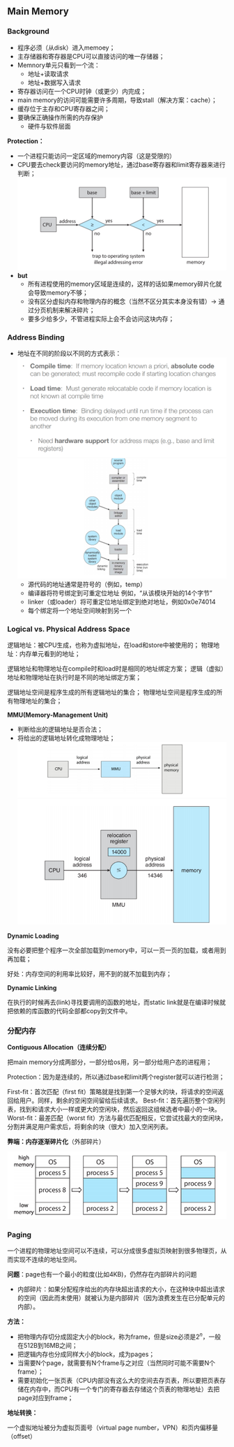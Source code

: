 ## Main Memory

### Background

- 程序必须（从disk）进入memoey；
- 主存储器和寄存器是CPU可以直接访问的唯一存储器；
- Memnory单元只看到一个流：
    - 地址+读取请求
    - 地址+数据写入请求
- 寄存器访问在一个CPU时钟（或更少）内完成；
- main memory的访问可能需要许多周期，导致stall（解决方案：cache）；
- 缓存位于主存和CPU寄存器之间；
- 要确保正确操作所需的内存保护
    - 硬件与软件层面

**Protection：**

- 一个进程只能访问一定区域的memory内容（这是受限的）
- CPU要去check要访问的memory地址，通过base寄存器和limit寄存器来进行判断；![image-20230420081517394](../img/4.13/image-20230420081517394.png)
- **but**
    - 所有进程使用的memory区域是连续的，这样的话如果memory碎片化就会导致memory不够；
    - 没有区分虚拟内存和物理内存的概念（当然不区分其实本身没有错）-> 通过分页机制来解决碎片；
    - 要多少给多少，不管进程实际上会不会访问这块内存；

### Address Binding

- 地址在不同的阶段以不同的方式表示：![image-20230420083949790](../img/4.13/image-20230420083949790.png)![image-20230420084002824](../img/4.13/image-20230420084002824.png)
    - 源代码的地址通常是符号的（例如，temp）
    - 编译器将符号绑定到可重定位地址
    例如，“从该模块开始的14个字节”
    - linker（或loader）将可重定位地址绑定到绝对地址，例如0x0e74014
    - 每个绑定将一个地址空间映射到另一个

### Logical vs. Physical Address Space

逻辑地址：被CPU生成，也称为虚拟地址，在load和store中被使用的；
物理地址：内存单元看到的地址；

逻辑地址和物理地址在compile时和load时是相同的地址绑定方案；
逻辑（虚拟）地址和物理地址在执行时是不同的地址绑定方案；

逻辑地址空间是程序生成的所有逻辑地址的集合；
物理地址空间是程序生成的所有物理地址的集合；

**MMU(Memory-Management Unit)**

- 判断给出的逻辑地址是否合法；
- 将给出的逻辑地址转化成物理地址；![image-20230420084038347](../img/4.13/image-20230420084038347.png)![image-20230420084306785](../img/4.13/image-20230420084306785.png)

**Dynamic Loading**

没有必要把整个程序一次全部加载到memory中，可以一页一页的加载，或者用到再加载；

好处：内存空间的利用率比较好，用不到的就不加载到内存；

**Dynamic Linking**

在执行的时候再去(link)寻找要调用的函数的地址，而static link就是在编译时候就把依赖的库函数的代码全部都copy到文件中。

### 分配内存

**Contiguous Allocation（连续分配）**

把main memory分成两部分，一部分给os用，另一部分给用户态的进程用；

Protection：因为是连续的，所以通过base和limit两个register就可以进行检测；

First-fit：首次匹配（first fit）策略就是找到第一个足够大的块，将请求的空间返回给用户。同样，剩余的空闲空间留给后续请求。
Best-fit：首先遍历整个空闲列表，找到和请求大小一样或更大的空闲块，然后返回这组候选者中最小的一块。
Worst-fit：最差匹配（worst fit）方法与最优匹配相反，它尝试找最大的空闲块，分割并满足用户需求后，将剩余的块（很大）加入空闲列表。

**弊端：内存逐渐碎片化**（外部碎片）

![image-20230420090534961](../img/4.13/image-20230420090534961.png)

### Paging

一个进程的物理地址空间可以不连续，可以分成很多虚拟页映射到很多物理页，从而实现不连续的地址空间。

**问题**：page也有一个最小的粒度(比如4KB)，仍然存在内部碎片的问题

- 内部碎片：如果分配程序给出的内存块超出请求的大小，在这种块中超出请求的空间（因此而未使用）就被认为是内部碎片（因为浪费发生在已分配单元的内部）。

**方法：**

- 把物理内存切分成固定大小的block，称为frame，但是size必须是$2^n$，一般在512B到16MB之间；
- 把逻辑内存也分成同样大小的block，成为pages；
- 当需要N个page，就需要有N个frame与之对应（当然同时可能不需要N个frame）；
- 需要初始化一张页表（CPU内部没有这么大的空间去存页表，所以要把页表存储在内存中，而CPU有一个专门的寄存器去存储这个页表的物理地址）去把page对应到frame；

**地址转换：**

一个虚拟地址被分为虚拟页面号（virtual page number，VPN）和页内偏移量（offset）

